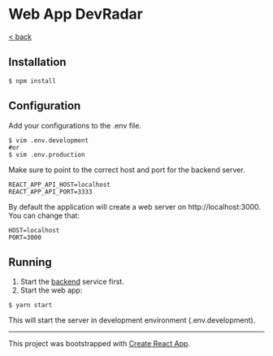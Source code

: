 Web App DevRadar
===

[< back](../readme.md)

## Installation
```
$ npm install
```

## Configuration
Add your configurations to the .env file.
```
$ vim .env.development
#or
$ vim .env.production
```
Make sure to point to the correct host and port for the backend server.
```
REACT_APP_API_HOST=localhost
REACT_APP_API_PORT=3333
```
By default the application will create a web server on http://localhost:3000. You can change that:
```
HOST=localhost
PORT=3000
```

## Running
1. Start the [backend](../backend/) service first.
2. Start the web app:
```
$ yarn start
```
This will start the server in development environment (.env.development).

---
This project was bootstrapped with [Create React App](https://github.com/facebook/create-react-app).

